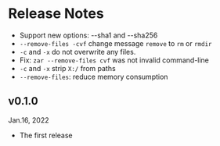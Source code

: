 Release Notes
=============

- Support new options: --sha1 and --sha256
- `--remove-files -cvf` change message `remove` to `rm` or `rmdir`
- `-c` and `-x` do not overwrite any files.
- Fix: `zar --remove-files cvf` was not invalid command-line
- `-c` and `-x` strip `X:/` from paths
- `--remove-files`: reduce memory consumption

v0.1.0
------
Jan.16, 2022

- The first release
